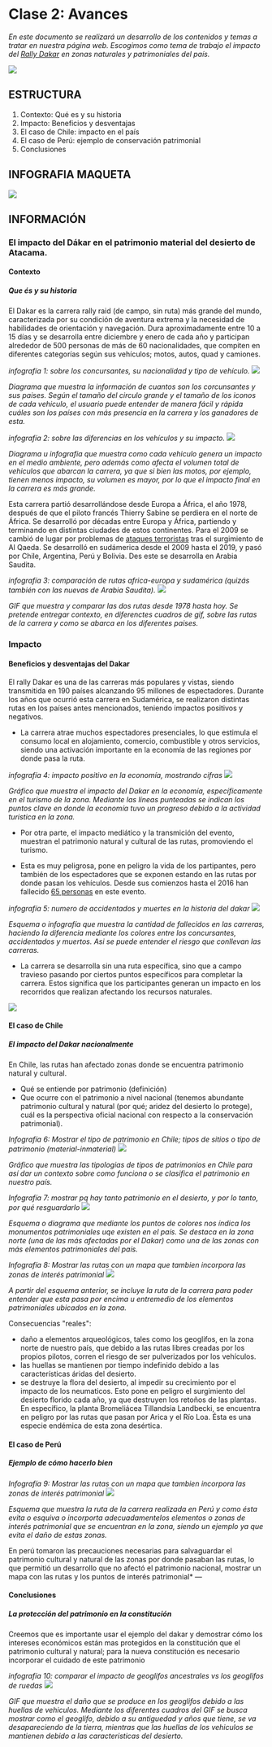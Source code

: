 # Clase 2: Avances
*En este documento se realizará un desarrollo de los contenidos y temas a tratar en nuestra página web. Escogimos como tema de trabajo el impacto del [Rally Dakar](https://www.dakar.com/es/universo-dakar/lacarrera) en zonas naturales y patrimoniales del país.*

<img src="https://www.fundaciondesiertoatacama.cl/wp-content/uploads/2016/10/12-chug-chug-este-1.jpg" class="img-fluid" />

## ESTRUCTURA

1. Contexto: Qué es y su historia
2. Impacto: Beneficios y desventajas 
3. El caso de Chile: impacto en el país
4. El caso de Perú: ejemplo de conservación patrimonial
5. Conclusiones

## INFOGRAFIA MAQUETA
   <img src="img/maqueta.jpg">
   
   
## INFORMACIÓN 

### El impacto del Dákar en el patrimonio material del desierto de Atacama.

#### Contexto
##### Que és y su historia
El Dakar es la carrera rally raid (de campo, sin ruta) más grande del mundo, caracterizada por su condición de aventura extrema y la necesidad de habilidades de orientación y navegación. Dura aproximadamente entre 10 a 15 días y se desarrolla entre diciembre y enero de cada año y participan alrededor de 500 personas de más de 60 nacionalidades, que compiten en diferentes categorías según sus vehículos; motos, autos, quad y camiones.

*infografía 1: sobre los concursantes, su nacionalidad y tipo de vehículo.*
      <img src="img/info1.jpg">
      
 *Diagrama que muestra la información de cuantos son los corcunsantes y sus paises. Según el tamaño del circulo grande y el tamaño de los iconos de cada vehiculo, el usuario puede entender de manera fácil y rápida cuáles son los países con más presencia en la carrera y los ganadores de esta.*

*infografía 2: sobre las diferencias en los vehículos y su impacto.* 
      <img src="img/info2.jpg">
     
*Diagrama u infografia que muestra como cada vehiculo genera un impacto en el medio ambiente, pero además como afecta el volumen total de vehiculos que abarcan la carrera, ya que si bien las motos, por ejemplo, tienen menos impacto, su volumen es mayor, por lo que el impacto final en la carrera es más grande.*

Esta carrera partió desarrollándose desde Europa a África, el año 1978, después de que el piloto francés Thierry Sabine se perdiera en el norte de África. Se desarrolló por décadas entre Europa y África, partiendo y terminando en distintas ciudades de estos continentes. Para el 2009 se cambió de lugar por problemas de [ataques terroristas](https://www.biobiochile.cl/noticias/2012/12/30/por-que-el-dakar-dejo-africa-y-se-vino-a-correr-a-sudamerica.shtml) tras el surgimiento de Al Qaeda. Se desarrolló en sudámerica desde el 2009 hasta el 2019, y pasó por Chile, Argentina, Perú y Bolivia. Des este se desarrolla en Arabia Saudita.

*infografía 3: comparación de rutas africa-europa y sudamérica (quizás también con las nuevas de Arabia Saudita).*
      <img src="img/info3.jpg">

*GIF que muestra y comparar las dos rutas desde 1978 hasta hoy. Se pretende entregar contexto, en diferenctes cuadros de gif, sobre las rutas de la carrera y como se abarca en los diferentes paises.* 

### Impacto
#### Beneficios y desventajas del Dakar
El rally Dakar es una de las carreras más populares y vistas, siendo transmitida en 190 países alcanzando 95 millones de espectadores. Durante los años que ocurrió esta carrera en Sudamérica, se realizaron distintas rutas en los países antes mencionados, teniendo impactos positivos y negativos.

- La carrera atrae muchos espectadores presenciales, lo que estimula el consumo local en alojamiento, comercio, combustible y otros servicios, siendo una activación importante en la economía de las regiones por donde pasa la ruta.

*infografía 4: impacto positivo en la economía, mostrando cifras*
      <img src="img/info4.jpg">
    
*Gráfico que muestra el impacto del Dakar en la economía, específicamente en el turismo de la zona. Mediante las líneas punteadas se indican los puntos clave en donde la economía tuvo un progreso debido a la actividad turistica en la zona.*

- Por otra parte, el impacto mediático y la transmición del evento, muestran el patrimonio natural y cultural de las rutas, promoviendo el turismo.

- Esta es muy peligrosa, pone en peligro la vida de los partipantes, pero también de los espectadores que se exponen estando en las rutas por donde pasan los vehículos. Desde sus comienzos hasta el 2016 han fallecido [65 personas](https://www.lainformacion.com/deporte/la-cifra-de-muertos-en-el-dakar-se-eleva-hasta-65-con-nueve-ninos-entre-ellos_u54iBWqIKhV1CbGTQlhwP5/) en este evento.

*infografía 5: numero de accidentados y muertes en la historia del dakar*
      <img src="img/info5.jpg">
      
*Esquema o infografía que muestra la cantidad de fallecidos en las carreras, haciendo la diferencia mediante los colores entre los concursantes, accidentados y muertos. Asi se puede entender el riesgo que conllevan las carreras.* 

- La carrera se desarrolla sin una ruta específica, sino que a campo travieso pasando por ciertos puntos específicos para completar la carrera. Estos significa que los participantes generan un impacto en los recorridos que realizan afectando los recursos naturales.

<img src="https://elotroladodelascarreras.files.wordpress.com/2017/01/dakar_argentina_-_chile_2011-e1545754498406.jpg" class="img-fluid" />

#### El caso de Chile
##### El impacto del Dakar nacionalmente

En Chile, las rutas han afectado zonas donde se encuentra patrimonio natural y cultural. 
- Qué se entiende por patrimonio (definición)
- Que ocurre con el patrimonio a nivel nacional (tenemos abundante patrimonio cultural y natural (por qué; aridez del desierto lo protege), cuál es la perspectiva oficial nacional con respecto a la conservación patrimonial).

*Infografía 6: Mostrar el tipo de patrimonio en Chile; tipos de sitios o tipo de patrimonio (material-inmaterial)*
      <img src="img/info6.jpg">
      
 *Gráfico que muestra las tipologias de tipos de patrimonios en Chile para así dar un contexto sobre como funciona o se clasifica el patrimonio en nuestro país.*
 
*Infografía 7: mostrar pq hay tanto patrimonio en el desierto, y por lo tanto, por qué resguardarlo*
      <img src="img/info7.jpg">
      
 *Esquema o diagrama que mediante los puntos de colores nos índica los monumentos patrimoniales uqe existen en el país. Se destaca en la zona norte (una de las más afectadas por el Dakar) como una de las zonas con más elementos patrimoniales del país.* 
 
*Infografía 8: Mostrar las rutas con un mapa que tambien incorpora las zonas de interés patrimonial*
      <img src="img/info8.jpg">
      
*A partir del esquema anterior, se incluye la ruta de la carrera para poder entender que esta pasa por encima u entremedio de los elementos patrimoniales ubicados en la zona.*


Consecuencias "reales":
- daño a elementos arqueológicos, tales como los geoglifos, en la zona norte de nuestro país, que debido a las rutas libres creadas por los propios pilotos, corren el riesgo de ser pulverizados por los vehículos. 
- las huellas se mantienen por tiempo indefinido debido a las características áridas del desierto.
- se destruye la flora del desierto, al impedir su crecimiento por el impacto de los neumaticos. Esto pone en peligro el surgimiento del desierto florido cada año, ya que destruyen los retoños de las plantas. En específico, la planta Bromeliácea Tillandsia Landbecki, se encuentra en peligro por las rutas que pasan por Arica y el Río Loa. Ésta es una especie endémica de esta zona desértica.

#### El caso de Perú
##### Ejemplo de cómo hacerlo bien

*Infografía 9: Mostrar las rutas con un mapa que tambien incorpora las zonas de interés patrimonial*
      <img src="img/info9.jpg">
      
*Esquema que muestra la ruta de la carrera realizada en Perú y como ésta evita o esquiva  o incorporta adecuadamentelos elementos o zonas de interés patrimonial que se encuentran en la zona, siendo un ejemplo ya que evita el daño de estas zonas.*  

En perú tomaron las precauciones necesarias para salvaguardar el patrimonio cultural y natural de las zonas por donde pasaban las rutas, lo que permitió un desarrollo que no afectó el patrimonio nacional, mostrar un mapa con las rutas y los puntos de interés patrimonial* —

#### Conclusiones
##### La protección del patrimonio en la constitución

Creemos que es importante usar el ejemplo del dakar y demostrar cómo los intereses económicos están mas protegidos en la constitución que el patrimonio cultural y natural; para la nueva constitución es necesario incorporar el cuidado de este patrimonio
 
*infografía 10: comparar el impacto de geoglifos ancestrales vs los geoglifos de ruedas*
      <img src="img/info10.jpg">
      
 *GIF que muestra el daño que se produce en los geoglifos debido a las huellas de vehiculos. Mediante los diferentes cuadros del GIF se busca mostrar como el geoglifo, debido a su antiguedad y años que tiene, se va desapareciendo de la tierra, mientras que las huellas de los vehiculos se mantienen debido a las caracteristicas del desierto.* 
